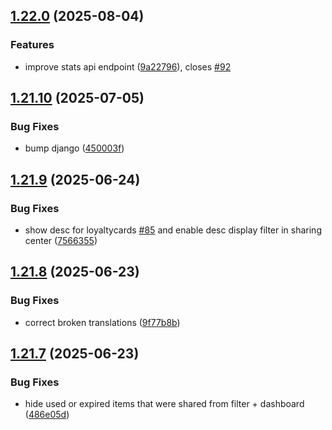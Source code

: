 ## [1.22.0](https://github.com/l4rm4nd/VoucherVault/compare/v1.21.10...v1.22.0) (2025-08-04)


### Features

* improve stats api endpoint ([9a22796](https://github.com/l4rm4nd/VoucherVault/commit/9a22796e180e9efc1f77ee32c60f56fa3d84ce3a)), closes [#92](https://github.com/l4rm4nd/VoucherVault/issues/92)

## [1.21.10](https://github.com/l4rm4nd/VoucherVault/compare/v1.21.9...v1.21.10) (2025-07-05)


### Bug Fixes

* bump django ([450003f](https://github.com/l4rm4nd/VoucherVault/commit/450003f7403c60c47c20f046c905575197c45d82))

## [1.21.9](https://github.com/l4rm4nd/VoucherVault/compare/v1.21.8...v1.21.9) (2025-06-24)


### Bug Fixes

* show desc for loyaltycards [#85](https://github.com/l4rm4nd/VoucherVault/issues/85) and enable desc display filter in sharing center ([7566355](https://github.com/l4rm4nd/VoucherVault/commit/75663552c287b7ea869573ad14ab81b8f263a9f9))

## [1.21.8](https://github.com/l4rm4nd/VoucherVault/compare/v1.21.7...v1.21.8) (2025-06-23)


### Bug Fixes

* correct broken translations ([9f77b8b](https://github.com/l4rm4nd/VoucherVault/commit/9f77b8bfdf111c832d5943ca58f22dd10b07925e))

## [1.21.7](https://github.com/l4rm4nd/VoucherVault/compare/v1.21.6...v1.21.7) (2025-06-23)


### Bug Fixes

* hide used or expired items that were shared from filter + dashboard ([486e05d](https://github.com/l4rm4nd/VoucherVault/commit/486e05d70008a4b700a8a29cc7339b167af176f8))

